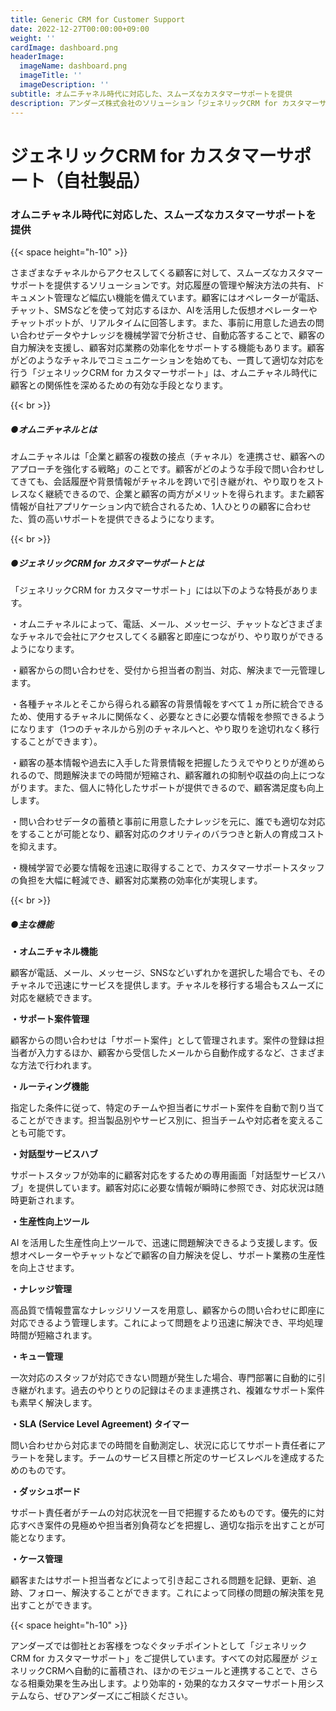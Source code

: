 ```yaml
---
title: Generic CRM for Customer Support
date: 2022-12-27T00:00:00+09:00
weight: ''
cardImage: dashboard.png
headerImage:
  imageName: dashboard.png
  imageTitle: ''
  imageDescription: ''
subtitle: オムニチャネル時代に対応した、スムーズなカスタマーサポートを提供
description: アンダーズ株式会社のソリューション「ジェネリックCRM for カスタマーサポート」は、オムニチャネル時代に対応した、スムーズなカスタマーサポートをご提供します。顧客との関係性を深めるためのより効率的・効果的なカスタマーサポート用システムなら、ぜひアンダーズにご相談ください。
---
```

# **ジェネリックCRM for カスタマーサポート（自社製品）**

### オムニチャネル時代に対応した、スムーズなカスタマーサポートを提供

{{< space height="h-10" >}}

さまざまなチャネルからアクセスしてくる顧客に対して、スムーズなカスタマーサポートを提供するソリューションです。対応履歴の管理や解決方法の共有、ドキュメント管理など幅広い機能を備えています。顧客にはオペレーターが電話、チャット、SMSなどを使って対応するほか、AIを活用した仮想オペレーターやチャットボットが、リアルタイムに回答します。また、事前に用意した過去の問い合わせデータやナレッジを機械学習で分析させ、自動応答することで、顧客の自力解決を支援し、顧客対応業務の効率化をサポートする機能もあります。顧客がどのようなチャネルでコミュニケーションを始めても、一貫して適切な対応を行う「ジェネリックCRM for カスタマーサポート」は、オムニチャネル時代に顧客との関係性を深めるための有効な手段となります。

{{< br >}}

##### ●オムニチャネルとは

オムニチャネルは「企業と顧客の複数の接点（チャネル）を連携させ、顧客へのアプローチを強化する戦略」のことです。顧客がどのような手段で問い合わせしてきても、会話履歴や背景情報がチャネルを跨いで引き継がれ、やり取りをストレスなく継続できるので、企業と顧客の両方がメリットを得られます。また顧客情報が自社アプリケーション内で統合されるため、1人ひとりの顧客に合わせた、質の高いサポートを提供できるようになります。

{{< br >}}

##### ●ジェネリックCRM for カスタマーサポートとは

「ジェネリックCRM for カスタマーサポート」には以下のような特長があります。

・オムニチャネルによって、電話、メール、メッセージ、チャットなどさまざまなチャネルで会社にアクセスしてくる顧客と即座につながり、やり取りができるようになります。

・顧客からの問い合わせを、受付から担当者の割当、対応、解決まで一元管理します。

・各種チャネルとそこから得られる顧客の背景情報をすべて１ヵ所に統合できるため、使用するチャネルに関係なく、必要なときに必要な情報を参照できるようになります（1つのチャネルから別のチャネルへと、やり取りを途切れなく移行することができます）。

・顧客の基本情報や過去に入手した背景情報を把握したうえでやりとりが進められるので、問題解決までの時間が短縮され、顧客離れの抑制や収益の向上につながります。また、個人に特化したサポートが提供できるので、顧客満足度も向上します。

・問い合わせデータの蓄積と事前に用意したナレッジを元に、誰でも適切な対応をすることが可能となり、顧客対応のクオリティのバラつきと新人の育成コストを抑えます。

・機械学習で必要な情報を迅速に取得することで、カスタマーサポートスタッフの負担を大幅に軽減でき、顧客対応業務の効率化が実現します。

{{< br >}}

##### ●主な機能

**・オムニチャネル機能**

顧客が電話、メール、メッセージ、SNSなどいずれかを選択した場合でも、そのチャネルで迅速にサービスを提供します。チャネルを移行する場合もスムーズに対応を継続できます。

**・サポート案件管理**

顧客からの問い合わせは「サポート案件」として管理されます。案件の登録は担当者が入力するほか、顧客から受信したメールから自動作成するなど、さまざまな方法で行われます。

**・ルーティング機能**

指定した条件に従って、特定のチームや担当者にサポート案件を自動で割り当てることができます。担当製品別やサービス別に、担当チームや対応者を変えることも可能です。

**・対話型サービスハブ**

サポートスタッフが効率的に顧客対応をするための専用画面「対話型サービスハブ」を提供しています。顧客対応に必要な情報が瞬時に参照でき、対応状況は随時更新されます。

**・生産性向上ツール**

AI を活用した生産性向上ツールで、迅速に問題解決できるよう支援します。仮想オペレーターやチャットなどで顧客の自力解決を促し、サポート業務の生産性を向上させます。

**・ナレッジ管理**

高品質で情報豊富なナレッジリソースを用意し、顧客からの問い合わせに即座に対応できるよう管理します。これによって問題をより迅速に解決でき、平均処理時間が短縮されます。

**・キュー管理**

一次対応のスタッフが対応できない問題が発生した場合、専門部署に自動的に引き継がれます。過去のやりとりの記録はそのまま連携され、複雑なサポート案件も素早く解決します。

**・SLA (Service Level Agreement) タイマー**

問い合わせから対応までの時間を自動測定し、状況に応じてサポート責任者にアラートを発します。チームのサービス目標と所定のサービスレベルを達成するためのものです。

**・ダッシュボード**

サポート責任者がチームの対応状況を一目で把握するためものです。優先的に対応すべき案件の見極めや担当者別負荷などを把握し、適切な指示を出すことが可能となります。

**・ケース管理**

顧客またはサポート担当者などによって引き起こされる問題を記録、更新、追跡、フォロー、解決することができます。これによって同様の問題の解決策を見出すことができます。

{{< space height="h-10" >}}

アンダーズでは御社とお客様をつなぐタッチポイントとして「ジェネリックCRM for カスタマーサポート」をご提供しています。すべての対応履歴が ジェネリックCRMへ自動的に蓄積され、ほかのモジュールと連携することで、さらなる相乗効果を生み出します。より効率的・効果的なカスタマーサポート用システムなら、ぜひアンダーズにご相談ください。